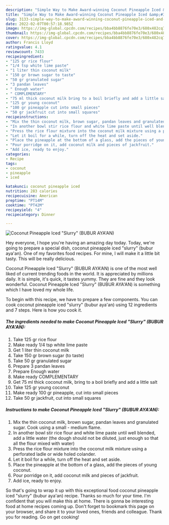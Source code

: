 ```yaml
---
description: "Simple Way to Make Award-winning Coconut Pineapple Iced &amp;#34;Slurry&amp;#34; (BUBUR AYA&amp;#39;AN)"
title: "Simple Way to Make Award-winning Coconut Pineapple Iced &amp;#34;Slurry&amp;#34; (BUBUR AYA&amp;#39;AN)"
slug: 3133-simple-way-to-make-award-winning-coconut-pineapple-iced-and-34-slurry-and-34-bubur-aya-and-39-an
date: 2022-02-07T00:57:18.985Z
image: https://img-global.cpcdn.com/recipes/bba4bb8876fe70e3/680x482cq70/coconut-pineapple-iced-slurry-bubur-ayaan-recipe-main-photo.jpg
thumbnail: https://img-global.cpcdn.com/recipes/bba4bb8876fe70e3/680x482cq70/coconut-pineapple-iced-slurry-bubur-ayaan-recipe-main-photo.jpg
cover: https://img-global.cpcdn.com/recipes/bba4bb8876fe70e3/680x482cq70/coconut-pineapple-iced-slurry-bubur-ayaan-recipe-main-photo.jpg
author: Francis Lloyd
ratingvalue: 4.1
reviewcount: 7433
recipeingredient:
- "125 gr rice flour"
- "1/4 tsp white lime paste"
- "1 liter thin coconut milk"
- "150 gr brown sugar to taste"
- "50 gr granulated sugar"
- "3 pandan leaves"
- " Enough water"
- " COMPLEMENTARY"
- "75 ml thick coconut milk bring to a boil briefly and add a little salt"
- "125 gr young coconut"
- "100 gr pineapple cut into small pieces"
- "50 gr jackfruit cut into small squares"
recipeinstructions:
- "Mix the thin coconut milk, brown sugar, pandan leaves and granulated sugar. Cook using a small - medium flame."
- "In another bowl stir rice flour and white lime paste until well blended, add a little water (the dough should not be diluted, just enough so that all the flour mixed with water)"
- "Press the rice flour mixture into the coconut milk mixture using a perforated ladle or wide holed colander."
- "Let it boil for a while, turn off the heat and set aside."
- "Place the pineapple at the bottom of a glass, add the pieces of young coconut."
- "Pour porridge on it, add coconut milk and pieces of jackfruit."
- "Add ice, ready to enjoy."
categories:
- Recipe
tags:
- coconut
- pineapple
- iced

katakunci: coconut pineapple iced 
nutrition: 283 calories
recipecuisine: American
preptime: "PT14M"
cooktime: "PT42M"
recipeyield: "4"
recipecategory: Dinner

---
```



![Coconut Pineapple Iced &#34;Slurry&#34; (BUBUR AYA&#39;AN)](https://img-global.cpcdn.com/recipes/bba4bb8876fe70e3/680x482cq70/coconut-pineapple-iced-slurry-bubur-ayaan-recipe-main-photo.jpg)

Hey everyone, I hope you're having an amazing day today. Today, we're going to prepare a special dish, coconut pineapple iced &#34;slurry&#34; (bubur aya&#39;an). One of my favorites food recipes. For mine, I will make it a little bit tasty. This will be really delicious.

Coconut Pineapple Iced &#34;Slurry&#34; (BUBUR AYA&#39;AN) is one of the most well liked of current trending foods in the world. It is appreciated by millions daily. It is simple, it's quick, it tastes yummy. They are fine and they look wonderful. Coconut Pineapple Iced &#34;Slurry&#34; (BUBUR AYA&#39;AN) is something which I have loved my whole life.




To begin with this recipe, we have to prepare a few components. You can cook coconut pineapple iced &#34;slurry&#34; (bubur aya&#39;an) using 12 ingredients and 7 steps. Here is how you cook it.

<!--inarticleads1-->

##### The ingredients needed to make Coconut Pineapple Iced &#34;Slurry&#34; (BUBUR AYA&#39;AN):

1. Take 125 gr rice flour
1. Make ready 1/4 tsp white lime paste
1. Get 1 liter thin coconut milk
1. Take 150 gr brown sugar (to taste)
1. Take 50 gr granulated sugar
1. Prepare 3 pandan leaves
1. Prepare  Enough water
1. Make ready  COMPLEMENTARY
1. Get 75 ml thick coconut milk, bring to a boil briefly and add a little salt
1. Take 125 gr young coconut
1. Make ready 100 gr pineapple, cut into small pieces
1. Take 50 gr jackfruit, cut into small squares




<!--inarticleads2-->

##### Instructions to make Coconut Pineapple Iced &#34;Slurry&#34; (BUBUR AYA&#39;AN):

1. Mix the thin coconut milk, brown sugar, pandan leaves and granulated sugar. Cook using a small - medium flame.
1. In another bowl stir rice flour and white lime paste until well blended, add a little water (the dough should not be diluted, just enough so that all the flour mixed with water)
1. Press the rice flour mixture into the coconut milk mixture using a perforated ladle or wide holed colander.
1. Let it boil for a while, turn off the heat and set aside.
1. Place the pineapple at the bottom of a glass, add the pieces of young coconut.
1. Pour porridge on it, add coconut milk and pieces of jackfruit.
1. Add ice, ready to enjoy.




So that's going to wrap it up with this exceptional food coconut pineapple iced &#34;slurry&#34; (bubur aya&#39;an) recipe. Thanks so much for your time. I'm confident that you will make this at home. There is gonna be interesting food at home recipes coming up. Don't forget to bookmark this page on your browser, and share it to your loved ones, friends and colleague. Thank you for reading. Go on get cooking!
